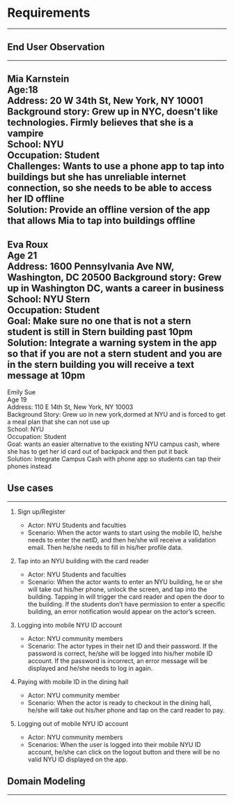 # Requirements
---
## End User Observation
---
Mia Karnstein  
Age:18  
Address: 20 W 34th St, New York, NY 10001  
Background story: Grew up in NYC, doesn't like technologies. Firmly believes that she is a vampire  
School: NYU  
Occupation: Student  
Challenges: Wants to use a phone app to tap into buildings but she has unreliable internet connection, so she needs to be able to access her ID offline  
Solution: Provide an offline version of the app that allows Mia to tap into buildings offline  
---
Eva Roux  
Age 21  
Address: 1600 Pennsylvania Ave NW, Washington, DC 20500
Background story: Grew up in Washington DC, wants a career in business  
School: NYU Stern  
Occupation: Student  
Goal: Make sure no one that is not a stern student is still in Stern building past 10pm  
Solution: Integrate a warning system in the app so that if you are not a stern student and you are in the stern building you will receive a text message at 10pm  
---
Emily Sue  
Age 19  
Address: 110 E 14th St, New York, NY 10003  
Background Story: Grew uo in new york,dormed at NYU and is forced to get a meal plan that she can not use up  
School: NYU  
Occupation: Student  
Goal: wants an easier alternative to the existing NYU campus cash, where she has to get her id card out of backpack and then put it back  
Solution: Integrate Campus Cash with phone app so students can tap their phones instead  
## Use cases
---
1. Sign up/Register
   - Actor: NYU Students and faculties
   - Scenario: When the actor wants to start using the mobile ID, he/she needs to enter the netID, and then he/she will receive a validation email. Then he/she needs to fill in his/her profile data.


2. Tap into an NYU building with the card reader
   - Actor: NYU Students and faculties
   - Scenario: When the actor wants to enter an NYU building, he or she will take out his/her phone, unlock the screen, and tap into the building. Tapping in will trigger the card reader and open the door to the building. If the students don’t have permission to enter a specific building, an error notification would appear on the actor’s screen.


3. Logging into mobile NYU ID account
   - Actor: NYU community members
   - Scenario: The actor types in their net ID and their password. If the password is correct, he/she will be logged into his/her mobile ID account. If the password is incorrect, an error message will be displayed and he/she needs to log in again.


4. Paying with mobile ID in the dining hall
   - Actor: NYU community member
   - Scenario: When the actor is ready to checkout in the dining hall, he/she will take out his/her phone and tap on the card reader to pay.


5. Logging out of mobile NYU ID account
   - Actor: NYU community members
   - Scenarios: When the user is logged into their mobile NYU ID account, he/she can click on the logout button and there will be no valid NYU ID displayed on the app.
 ## Domain Modeling
---
